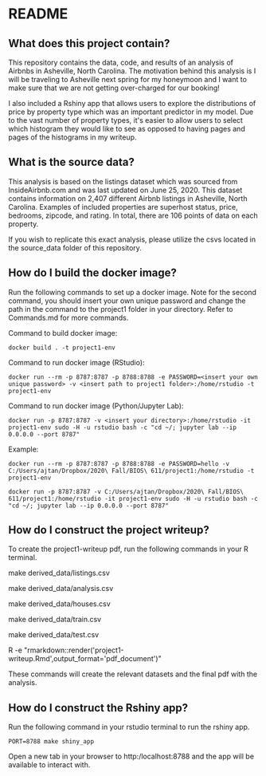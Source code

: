 # README

## What does this project contain?
This repository contains the data, code, and results of an analysis of Airbnbs in Asheville, North Carolina. The motivation behind this analysis is I will be traveling to Asheville next spring for my honeymoon and I want to make sure that we are not getting over-charged for our booking!

I also included a Rshiny app that allows users to explore the distributions of price by property type which was an important predictor in my model. Due to the vast number of property types, it's easier to allow users to select which histogram they would like to see as opposed to having pages and pages of the histograms in my writeup.

## What is the source data?
This analysis is based on the listings dataset which was sourced from InsideAirbnb.com and was last updated on June 25, 2020. This dataset contains information on 2,407 different Airbnb listings in Asheville, North Carolina. Examples of included properties are superhost status, price, bedrooms, zipcode, and rating. In total, there are 106 points of data on each property. 

If you wish to replicate this exact analysis, please utilize the csvs located in the source_data folder of this repository. 

## How do I build the docker image?
Run the following commands to set up a docker image. Note for the second command, you should insert your own unique password and change the path in the command to the project1 folder in your directory. Refer to Commands.md for more commands.

Command to build docker image: 

``docker build . -t project1-env``

Command to run docker image (RStudio):

``docker run --rm -p 8787:8787 -p 8788:8788 -e PASSWORD=<insert your own unique password> -v <insert path to project1 folder>:/home/rstudio -t project1-env``

Command to run docker image (Python/Jupyter Lab):

``docker run -p 8787:8787 -v <insert your directory>:/home/rstudio -it project1-env sudo -H -u rstudio bash -c "cd ~/; jupyter lab --ip 0.0.0.0 --port 8787"``

Example:

``docker run --rm -p 8787:8787 -p 8788:8788 -e PASSWORD=hello -v C:/Users/ajtan/Dropbox/2020\ Fall/BIOS\ 611/project1:/home/rstudio -t project1-env``

``docker run -p 8787:8787 -v C:/Users/ajtan/Dropbox/2020\ Fall/BIOS\ 611/project1:/home/rstudio -it project1-env sudo -H -u rstudio bash -c "cd ~/; jupyter lab --ip 0.0.0.0 --port 8787"``

## How do I construct the project writeup?
To create the project1-writeup pdf, run the following commands in your R terminal.

make derived_data/listings.csv

make derived_data/analysis.csv

make derived_data/houses.csv

make derived_data/train.csv

make derived_data/test.csv

R -e "rmarkdown::render('project1-writeup.Rmd',output_format='pdf_document')"

These commands will create the relevant datasets and the final pdf with the analysis.

## How do I construct the Rshiny app?

Run the following command in your rstudio terminal to run the rshiny app.

``PORT=8788 make shiny_app``

Open a new tab in your browser to http:/localhost:8788 and the app will be available to interact with.